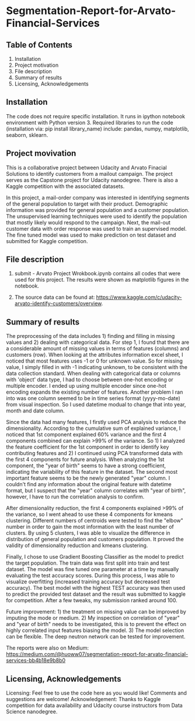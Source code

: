 # Segmentation-Report-for-Arvato-Financial-Services

## Table of Contents
  1. Installation
  2. Project motivation
  3. File description
  4. Summary of results
  5. Licensing, Acknowledgements

## Installation
The code does not require specific installation. It runs in ipython notebook environment with Python version 3. Required libraries to run the code (installation via: pip install library_name) include: pandas, numpy, matplotlib, seaborn, sklearn.

## Project movivation
This is a collaborative project between Udacity and Arvato Finacial Solutions to identify customers from a mailout campaign. The project serves as the Capstone project for Udacity nanodegree. There is also a Kaggle competition with the associated datasets.

In this project, a mail-order company was interested in identifying segments of the general population to target with their product. Demographic information was provided for general population and a customer population. The unsupervised learning techniques were used to identify the population that mostly likely would respond to the campaign. Next, the mail-out customer data with order response was used to train an supervised model. The fine tuned model was used to make prediction on test dataset and submitted for Kaggle competition.

## File description
1. submit - Arvato Project Wrokbook.ipynb contains all codes that were used for this project. The results were shown as matplotlib figures in the notebook.

2. The source data can be found at:
https://www.kaggle.com/c/udacity-arvato-identify-customers/overview.



## Summary of results
The preprocessing of the data includes 1) finding and filling in missing values and 2) dealing with categorical data. For step 1, I found that there are a considerable amount of missing values in terms of features (columns) and customers (row). When looking at the attributes information excel sheet, I noticed that most features uses -1 or 0 for unknown value. So for missing value, I simply filled in with -1 indicating unknown, to be consistent with the data collection standard. When dealing with categorical data or columns with 'object' data type, I had to choose between one-hot encoding or multiple encoder. I ended up using multiple encoder since one-hot encoding expands the existing number of features. Another problem I ran into was one column seemed to be in time series format (yyyy-mo-date) from visual inspection. So I used datetime modual to change that into year, month and date column.

Since the data had many features, I firstly used PCA analysis to reduce the dimensionality. According to the cumulative sum of explained variance, I noticed that 1st component explained 60% variance and the first 4 components combined can explain >99% of the variance. So 1) I analyzed the feature coefficient for the 1st component in order to identify key contributing features and 2) I continued using PCA transformed data with the first 4 components for future analysis. When analyzing the 1st component, the "year of birth" seems to have a strong coefficient, indicating the variability of this feature in the dataset. The second most important feature seems to be the newly generated "year" column. I couldn't find any information about the original feature with datetime format, but I suspect that the "year" column correlates with "year of birth", however, I have to run the correlation analysis to confirm.

After dimensionality reduction, the first 4 components explained >99% of the variance, so I went ahead to use these 4 components for kmeans clustering. Different numbers of centroids were tested to find the "elbow" number in order to gain the most information with the least number of clusters. By using 5 clusters, I was able to visualize the difference in distribution of general population and customers population. It proved the validity of dimensionality reduction and kmeans clustering.

Finally, I chose to use Gradient Boosting Classifier as the model to predict the target population. The train data was first split into train and test dataset. The model was fine tuned one parameter at a time by manually evaluating the test accuracy scores. During this process, I was able to visualize overfitting (increased training accuracy but decreased test accuracy). The best model with the highest TEST accuracy was then used to predict the provided test dataset and the result was submitted to kaggle for competition. After a few tweaks, my submission ranked around 100.

Future improvement: 1) the treatment on missing value can be improved by imputing the mode or medium. 2) My inspection on correlation of "year" and "year of birth" needs to be investigated, this is to prevent the effect on highly correlated input features biasing the model. 3) The model selection can be flexible. The deep neutron network can be tested for improvement.

The reports were also on Medium:
https://medium.com/@huoww07/segmentation-report-for-arvato-financial-services-bb4b18e9b8b0


## Licensing, Acknowledgements
Licensing: Feel free to use the code here as you would like! Comments and suggestions are welcome!
Acknowledgement: Thanks to Kaggle competition for data availability and Udacity course instructors from Data Science nanodegree.  
